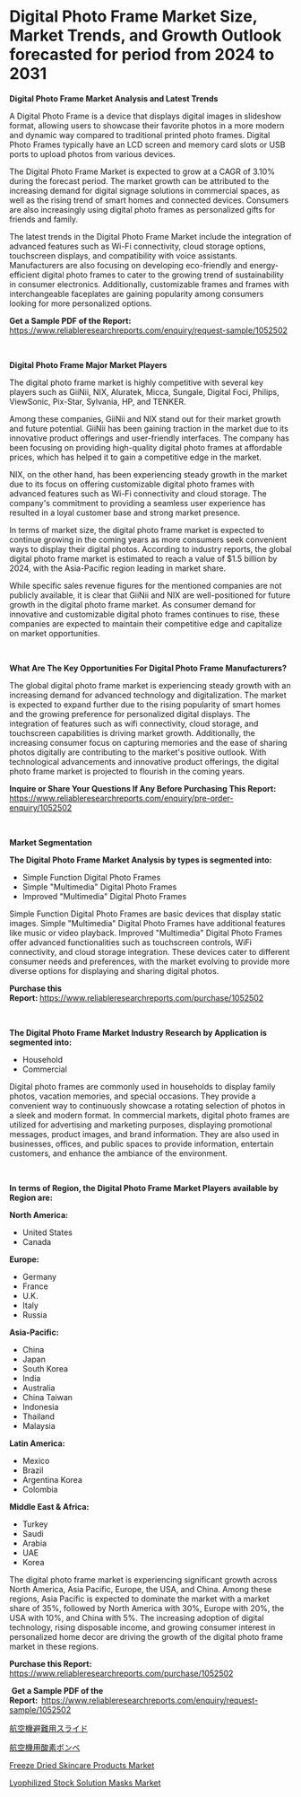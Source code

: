 <p><h1>Digital Photo Frame Market Size, Market Trends, and Growth Outlook forecasted for period from 2024 to 2031</h1></p><p><strong>Digital Photo Frame Market Analysis and Latest Trends</strong></p>
<p><p>A Digital Photo Frame is a device that displays digital images in slideshow format, allowing users to showcase their favorite photos in a more modern and dynamic way compared to traditional printed photo frames. Digital Photo Frames typically have an LCD screen and memory card slots or USB ports to upload photos from various devices.</p><p>The Digital Photo Frame Market is expected to grow at a CAGR of 3.10% during the forecast period. The market growth can be attributed to the increasing demand for digital signage solutions in commercial spaces, as well as the rising trend of smart homes and connected devices. Consumers are also increasingly using digital photo frames as personalized gifts for friends and family.</p><p>The latest trends in the Digital Photo Frame Market include the integration of advanced features such as Wi-Fi connectivity, cloud storage options, touchscreen displays, and compatibility with voice assistants. Manufacturers are also focusing on developing eco-friendly and energy-efficient digital photo frames to cater to the growing trend of sustainability in consumer electronics. Additionally, customizable frames and frames with interchangeable faceplates are gaining popularity among consumers looking for more personalized options.</p></p>
<p><strong>Get a Sample PDF of the Report:&nbsp;</strong> <a href="https://www.reliableresearchreports.com/enquiry/request-sample/1052502">https://www.reliableresearchreports.com/enquiry/request-sample/1052502</a></p>
<p>&nbsp;</p>
<p><strong>Digital Photo Frame Major Market Players</strong></p>
<p><p>The digital photo frame market is highly competitive with several key players such as GiiNii, NIX, Aluratek, Micca, Sungale, Digital Foci, Philips, ViewSonic, Pix-Star, Sylvania, HP, and TENKER. </p><p>Among these companies, GiiNii and NIX stand out for their market growth and future potential. GiiNii has been gaining traction in the market due to its innovative product offerings and user-friendly interfaces. The company has been focusing on providing high-quality digital photo frames at affordable prices, which has helped it to gain a competitive edge in the market.</p><p>NIX, on the other hand, has been experiencing steady growth in the market due to its focus on offering customizable digital photo frames with advanced features such as Wi-Fi connectivity and cloud storage. The company's commitment to providing a seamless user experience has resulted in a loyal customer base and strong market presence.</p><p>In terms of market size, the digital photo frame market is expected to continue growing in the coming years as more consumers seek convenient ways to display their digital photos. According to industry reports, the global digital photo frame market is estimated to reach a value of $1.5 billion by 2024, with the Asia-Pacific region leading in market share.</p><p>While specific sales revenue figures for the mentioned companies are not publicly available, it is clear that GiiNii and NIX are well-positioned for future growth in the digital photo frame market. As consumer demand for innovative and customizable digital photo frames continues to rise, these companies are expected to maintain their competitive edge and capitalize on market opportunities.</p></p>
<p>&nbsp;</p>
<p><strong>What Are The Key Opportunities For Digital Photo Frame Manufacturers?</strong></p>
<p><p>The global digital photo frame market is experiencing steady growth with an increasing demand for advanced technology and digitalization. The market is expected to expand further due to the rising popularity of smart homes and the growing preference for personalized digital displays. The integration of features such as wifi connectivity, cloud storage, and touchscreen capabilities is driving market growth. Additionally, the increasing consumer focus on capturing memories and the ease of sharing photos digitally are contributing to the market's positive outlook. With technological advancements and innovative product offerings, the digital photo frame market is projected to flourish in the coming years.</p></p>
<p><strong>Inquire or Share Your Questions If Any Before Purchasing This Report:</strong> <a href="https://www.reliableresearchreports.com/enquiry/pre-order-enquiry/1052502">https://www.reliableresearchreports.com/enquiry/pre-order-enquiry/1052502</a></p>
<p>&nbsp;</p>
<p><strong>Market Segmentation</strong></p>
<p><strong>The Digital Photo Frame Market Analysis by types is segmented into:</strong></p>
<p><ul><li>Simple Function Digital Photo Frames</li><li>Simple "Multimedia" Digital Photo Frames</li><li>Improved "Multimedia" Digital Photo Frames</li></ul></p>
<p><p>Simple Function Digital Photo Frames are basic devices that display static images. Simple "Multimedia" Digital Photo Frames have additional features like music or video playback. Improved "Multimedia" Digital Photo Frames offer advanced functionalities such as touchscreen controls, WiFi connectivity, and cloud storage integration. These devices cater to different consumer needs and preferences, with the market evolving to provide more diverse options for displaying and sharing digital photos.</p></p>
<p><strong>Purchase this Report:&nbsp;</strong><a href="https://www.reliableresearchreports.com/purchase/1052502">https://www.reliableresearchreports.com/purchase/1052502</a></p>
<p>&nbsp;</p>
<p><strong>The Digital Photo Frame Market Industry Research by Application is segmented into:</strong></p>
<p><ul><li>Household</li><li>Commercial</li></ul></p>
<p><p>Digital photo frames are commonly used in households to display family photos, vacation memories, and special occasions. They provide a convenient way to continuously showcase a rotating selection of photos in a sleek and modern format. In commercial markets, digital photo frames are utilized for advertising and marketing purposes, displaying promotional messages, product images, and brand information. They are also used in businesses, offices, and public spaces to provide information, entertain customers, and enhance the ambiance of the environment.</p></p>
<p>&nbsp;</p>
<p><strong>In terms of Region, the Digital Photo Frame Market Players available by Region are:</strong></p>
<p>
    <p> <strong> North America: </strong>
        <ul>
            <li>United States</li>
            <li>Canada</li>
        </ul>
        </p> 
    <p> <strong> Europe: </strong>
        <ul>
            <li>Germany</li>
            <li>France</li>
            <li>U.K.</li>
            <li>Italy</li>
            <li>Russia</li>
        </ul>
        </p> 
    <p> <strong> Asia-Pacific: </strong>
        <ul>
            <li>China</li>
            <li>Japan</li>
            <li>South Korea</li>
            <li>India</li>
            <li>Australia</li>
            <li>China Taiwan</li>
            <li>Indonesia</li>
            <li>Thailand</li>
            <li>Malaysia</li>
        </ul>
        </p> 
    <p> <strong> Latin America: </strong>
        <ul>
            <li>Mexico</li>
            <li>Brazil</li>
            <li>Argentina Korea</li>
            <li>Colombia</li>
        </ul>
        </p> 
    <p> <strong> Middle East & Africa: </strong>
        <ul>
            <li>Turkey</li>
            <li>Saudi</li>
            <li>Arabia</li>
            <li>UAE</li>
            <li>Korea</li>
        </ul>
    </p>
    </p>
<p><p>The digital photo frame market is experiencing significant growth across North America, Asia Pacific, Europe, the USA, and China. Among these regions, Asia Pacific is expected to dominate the market with a market share of 35%, followed by North America with 30%, Europe with 20%, the USA with 10%, and China with 5%. The increasing adoption of digital technology, rising disposable income, and growing consumer interest in personalized home decor are driving the growth of the digital photo frame market in these regions.</p></p>
<p><strong>Purchase this Report: </strong><a href="https://www.reliableresearchreports.com/purchase/1052502">https://www.reliableresearchreports.com/purchase/1052502</a></p>
<p>&nbsp;<strong>Get a Sample PDF of the Report:&nbsp;&nbsp;</strong><a href="https://www.reliableresearchreports.com/enquiry/request-sample/1052502">https://www.reliableresearchreports.com/enquiry/request-sample/1052502</a></p>
<p><strong></strong></p>
<p><p><a href="https://github.com/laurenreichert/Market-Research-Report-List-1/blob/main/67612148096.md">航空機避難用スライド</a></p><p><a href="https://github.com/RodHoppe07/Market-Research-Report-List-1/blob/main/36434678097.md">航空機用酸素ボンベ</a></p><p><a href="https://github.com/santosh758595/Market-Research-Report-List-3/blob/main/freeze-dried-skincare-products-market.md">Freeze Dried Skincare Products Market</a></p><p><a href="https://github.com/mbisetmhermsr/Market-Research-Report-List-1/blob/main/lyophilized-stock-solution-masks-market.md">Lyophilized Stock Solution Masks Market</a></p></p>